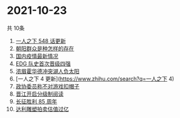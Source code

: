 # 2021-10-23
  共 10条

  <!-- BEGIN -->
  <!-- 最后更新时间:Sat Oct 23 2021 19:08:42 GMT+0000 (Coordinated Universal Time) -->
  1. [一人之下 548 话更新](https://www.zhihu.com/search?q=一人之下)
1. [朝阳群众是种怎样的存在](https://www.zhihu.com/search?q=朝阳群众)
1. [国内疫情最新情况](https://www.zhihu.com/search?q=国内疫情新增)
1. [EDG 队史首次晋级四强](https://www.zhihu.com/search?q=edg)
1. [浓眉霍华德冲突湖人负太阳](https://www.zhihu.com/search?q=湖人)
1. [一人之下 4 更新](https://www.zhihu.com/search?q=一人之下 4)
1. [政协委员称不对游戏扣帽子](https://www.zhihu.com/search?q=网络游戏)
1. [晋江开启分级制阅读](https://www.zhihu.com/search?q=晋江分级制)
1. [长征胜利 85 周年](https://www.zhihu.com/search?q=长征胜利)
1. [达利雕塑拍卖估值过亿](https://www.zhihu.com/search?q=达利)
  <!-- END -->
  